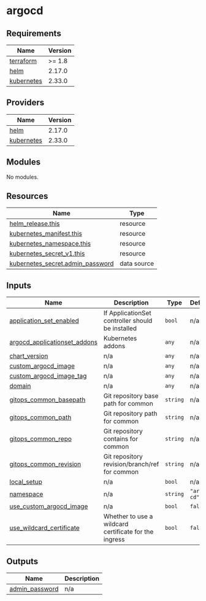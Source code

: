 # argocd

<!-- BEGIN_TF_DOCS -->
## Requirements

| Name | Version |
|------|---------|
| <a name="requirement_terraform"></a> [terraform](#requirement\_terraform) | >= 1.8 |
| <a name="requirement_helm"></a> [helm](#requirement\_helm) | 2.17.0 |
| <a name="requirement_kubernetes"></a> [kubernetes](#requirement\_kubernetes) | 2.33.0 |

## Providers

| Name | Version |
|------|---------|
| <a name="provider_helm"></a> [helm](#provider\_helm) | 2.17.0 |
| <a name="provider_kubernetes"></a> [kubernetes](#provider\_kubernetes) | 2.33.0 |

## Modules

No modules.

## Resources

| Name | Type |
|------|------|
| [helm_release.this](https://registry.terraform.io/providers/hashicorp/helm/2.17.0/docs/resources/release) | resource |
| [kubernetes_manifest.this](https://registry.terraform.io/providers/hashicorp/kubernetes/2.33.0/docs/resources/manifest) | resource |
| [kubernetes_namespace.this](https://registry.terraform.io/providers/hashicorp/kubernetes/2.33.0/docs/resources/namespace) | resource |
| [kubernetes_secret_v1.this](https://registry.terraform.io/providers/hashicorp/kubernetes/2.33.0/docs/resources/secret_v1) | resource |
| [kubernetes_secret.admin_password](https://registry.terraform.io/providers/hashicorp/kubernetes/2.33.0/docs/data-sources/secret) | data source |

## Inputs

| Name | Description | Type | Default | Required |
|------|-------------|------|---------|:--------:|
| <a name="input_application_set_enabled"></a> [application\_set\_enabled](#input\_application\_set\_enabled) | If ApplicationSet controller should be installed | `bool` | n/a | yes |
| <a name="input_argocd_applicationset_addons"></a> [argocd\_applicationset\_addons](#input\_argocd\_applicationset\_addons) | Kubernetes addons | `any` | n/a | yes |
| <a name="input_chart_version"></a> [chart\_version](#input\_chart\_version) | n/a | `any` | n/a | yes |
| <a name="input_custom_argocd_image"></a> [custom\_argocd\_image](#input\_custom\_argocd\_image) | n/a | `any` | n/a | yes |
| <a name="input_custom_argocd_image_tag"></a> [custom\_argocd\_image\_tag](#input\_custom\_argocd\_image\_tag) | n/a | `any` | n/a | yes |
| <a name="input_domain"></a> [domain](#input\_domain) | n/a | `any` | n/a | yes |
| <a name="input_gitops_common_basepath"></a> [gitops\_common\_basepath](#input\_gitops\_common\_basepath) | Git repository base path for common | `string` | n/a | yes |
| <a name="input_gitops_common_path"></a> [gitops\_common\_path](#input\_gitops\_common\_path) | Git repository path for common | `string` | n/a | yes |
| <a name="input_gitops_common_repo"></a> [gitops\_common\_repo](#input\_gitops\_common\_repo) | Git repository contains for common | `string` | n/a | yes |
| <a name="input_gitops_common_revision"></a> [gitops\_common\_revision](#input\_gitops\_common\_revision) | Git repository revision/branch/ref for common | `string` | n/a | yes |
| <a name="input_local_setup"></a> [local\_setup](#input\_local\_setup) | n/a | `bool` | n/a | yes |
| <a name="input_namespace"></a> [namespace](#input\_namespace) | n/a | `string` | `"argo-cd"` | no |
| <a name="input_use_custom_argocd_image"></a> [use\_custom\_argocd\_image](#input\_use\_custom\_argocd\_image) | n/a | `bool` | `false` | no |
| <a name="input_use_wildcard_certificate"></a> [use\_wildcard\_certificate](#input\_use\_wildcard\_certificate) | Whether to use a wildcard certificate for the ingress | `bool` | `false` | no |

## Outputs

| Name | Description |
|------|-------------|
| <a name="output_admin_password"></a> [admin\_password](#output\_admin\_password) | n/a |
<!-- END_TF_DOCS -->
